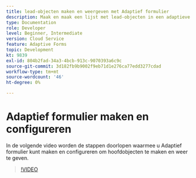 ```yaml
---
title: lead-objecten maken en weergeven met Adaptief formulier
description: Maak en maak een lijst met lead-objecten in een adaptieve vorm met behulp van de dynamische integratie.
type: Documentation
role: Developer
level: Beginner, Intermediate
version: Cloud Service
feature: Adaptive Forms
topic: Development
kt: 9839
exl-id: 804b2fad-34a3-4bcb-913c-9070393a6c9c
source-git-commit: 3d182fb9b9002f9eb71d1e276ca77edd3277cdad
workflow-type: tm+mt
source-wordcount: '46'
ht-degree: 0%

---
```


# Adaptief formulier maken en configureren


In de volgende video worden de stappen doorlopen waarmee u Adaptief formulier kunt maken en configureren om hoofdobjecten te maken en weer te geven.

>[!VIDEO](https://video.tv.adobe.com/v/340791?quality=12&learn=on)
